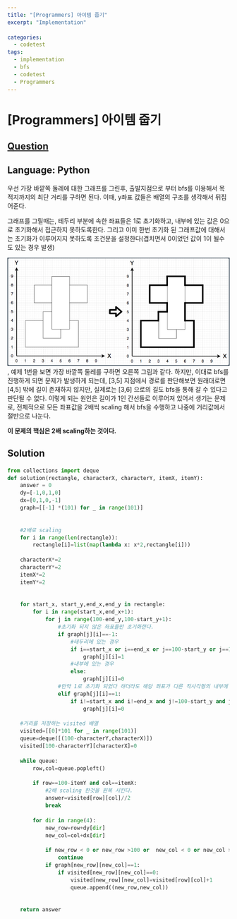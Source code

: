 ```yaml
---
title: "[Programmers] 아이템 줍기"
excerpt: "Implementation"

categories:
  - codetest
tags:
  - implementation
  - bfs
  - codetest
  - Programmers
---
```

# [Programmers] 아이템 줍기
## [Question](https://programmers.co.kr/learn/courses/30/lessons/87694)
## Language: Python

우선 가장 바깥쪽 둘레에 대한 그래프를 그린후, 출발지점으로 부터 bfs를 이용해서 목적지까지의 최단 거리를 구하면 된다.  이때, y좌표 값들은 배열의 구조를 생각해서 뒤집어준다.

그래프를 그릴때는, 테두리 부분에 속한 좌표들은 1로 초기화하고, 내부에 있는 값은 0으로 초기화해서 접근하지 못하도록한다. 그리고 이미 한번 초기화 된 그래프값에 대해서는 초기화가 이루어지지 못하도록 조건문을 설정한다(겹치면서 0이었던 값이 1이 될수도 있는 경우 발생)

![p87694](/assets/images/algorithm/p87694.png), 예제 1번을 보면 가장 바깥쪽 둘레를 구하면 오른쪽 그림과 같다. 하지만, 이대로 bfs를 진행하게 되면 문제가 발생하게 되는데, [3,5] 지점에서 경로를 판단해보면 원래대로면 [4,5] 밖에 길이 존재하지 않지만, 실제로는 [3,6] 으로의 길도 bfs을 통해 갈 수 있다고 판단될 수 없다. 이렇게 되는 원인은 길이가 1인 간선들로 이루어져 있어서 생기는 문제로, 전체적으로 모든 좌표값을 2배씩 scaling 해서 bfs을 수행하고 나중에 거리값에서 절반으로 나눈다.

**이 문제의 핵심은 2배 scaling하는 것이다.**

## Solution

```python
from collections import deque
def solution(rectangle, characterX, characterY, itemX, itemY):
    answer = 0
    dy=[-1,0,1,0]
    dx=[0,1,0,-1]
    graph=[[-1] *(101) for _ in range(101)]
    
    
    #2배로 scaling
    for i in range(len(rectangle)):
        rectangle[i]=list(map(lambda x: x*2,rectangle[i]))
    
    characterX*=2
    characterY*=2
    itemX*=2
    itemY*=2
    

    for start_x, start_y,end_x,end_y in rectangle:
        for i in range(start_x,end_x+1):
            for j in range(100-end_y,100-start_y+1):
                #초기화 되지 않은 좌표들만 초기화한다.
                if graph[j][i]==-1:
                    #테두리에 있는 경우
                    if i==start_x or i==end_x or j==100-start_y or j==100-end_y:
                        graph[j][i]=1
                    #내부에 있는 경우
                    else:
                        graph[j][i]=0
                #만약 1로 초기화 되었다 하더라도 해당 좌표가 다른 직사각형의 내부에 속하게 되면 이를 0으로 초기화시켜줘야한다.
                elif graph[j][i]==1:
                    if i!=start_x and i!=end_x and j!=100-start_y and j!=100-end_y:
                        graph[j][i]=0
                        
    #거리를 저장하는 visited 배열
    visited=[[0]*101 for _ in range(101)]
    queue=deque([(100-characterY,characterX)])
    visited[100-characterY][characterX]=0
    
    while queue:
        row,col=queue.popleft()
        
        if row==100-itemY and col==itemX:
            #2배 scaling 한것을 원복 시킨다.
            answer=visited[row][col]//2
            break
        
        for dir in range(4):
            new_row=row+dy[dir]
            new_col=col+dx[dir]
            
            if new_row < 0 or new_row >100 or  new_col < 0 or new_col >100:
                continue
            if graph[new_row][new_col]==1:
                if visited[new_row][new_col]==0:
                    visited[new_row][new_col]=visited[row][col]+1
                    queue.append((new_row,new_col))


    return answer
```
